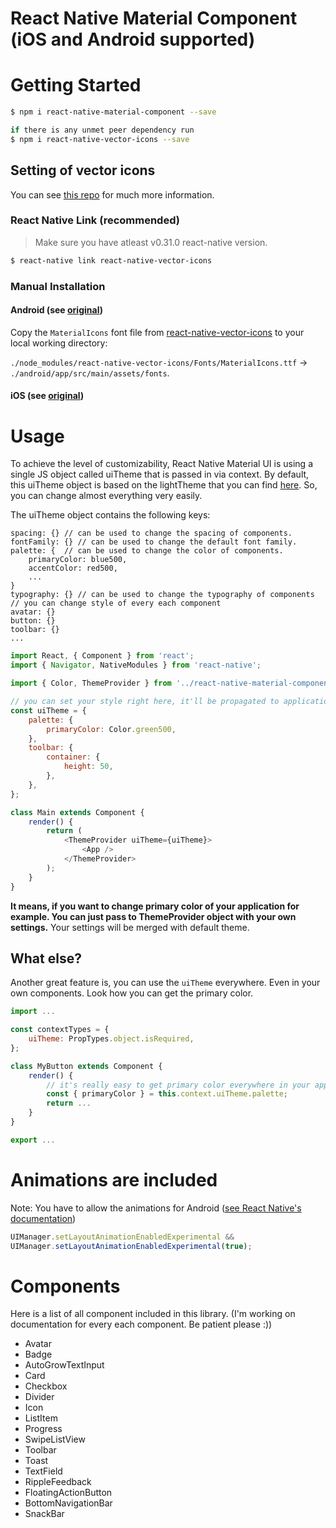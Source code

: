 
# React Native Material Component (iOS and Android supported)

# Getting Started
```bash
$ npm i react-native-material-component --save

if there is any unmet peer dependency run
$ npm i react-native-vector-icons --save
```

## Setting of vector icons
You can see [this repo](https://github.com/oblador/react-native-vector-icons) for much more information.

### React Native Link (recommended)
> Make sure you have atleast v0.31.0 react-native version.

```bash
$ react-native link react-native-vector-icons
```

### Manual Installation

#### Android (see [original](https://github.com/oblador/react-native-vector-icons#android))
Copy the `MaterialIcons` font file from [react-native-vector-icons](https://github.com/oblador/react-native-vector-icons#android) to your local working directory:

`./node_modules/react-native-vector-icons/Fonts/MaterialIcons.ttf` -> `./android/app/src/main/assets/fonts`.

#### iOS (see [original](https://github.com/oblador/react-native-vector-icons#ios))

# Usage

To achieve the level of customizability, React Native Material UI is using a single JS object called uiTheme that is passed in via context. By default, this uiTheme object is based on the lightTheme that you can find [here](https://github.com/mcd-50/react-native-material-component/blob/master/ui/Light.js). So, you can change almost everything very easily.

The uiTheme object contains the following keys:

	spacing: {} // can be used to change the spacing of components.
	fontFamily: {} // can be used to change the default font family.
	palette: {  // can be used to change the color of components.
        primaryColor: blue500,
        accentColor: red500,
        ...
	}
	typography: {} // can be used to change the typography of components
	// you can change style of every each component
	avatar: {}
	button: {}
	toolbar: {}
	...


```js
import React, { Component } from 'react';
import { Navigator, NativeModules } from 'react-native';

import { Color, ThemeProvider } from '../react-native-material-component';

// you can set your style right here, it'll be propagated to application
const uiTheme = {
    palette: {
        primaryColor: Color.green500,
    },
    toolbar: {
        container: {
            height: 50,
        },
    },
};

class Main extends Component {
    render() {
        return (
            <ThemeProvider uiTheme={uiTheme}>
                <App />
            </ThemeProvider>
        );
    }
}
```
**It means, if you want to change primary color of your application for example. You can just pass to ThemeProvider object with your own settings.** Your settings will be merged with default theme.

## What else?
Another great feature is, you can use the `uiTheme` everywhere. Even in your own components. Look how you can get the primary color.

```js
import ...

const contextTypes = {
    uiTheme: PropTypes.object.isRequired,
};

class MyButton extends Component {
    render() {
	    // it's really easy to get primary color everywhere in your app
        const { primaryColor } = this.context.uiTheme.palette;
        return ...
    }
}

export ...
```

# Animations are included

Note: You have to allow the animations for Android ([see React Native's documentation](http://facebook.github.io/react-native/releases/0.33/docs/animations.html#layoutanimation))
```js
UIManager.setLayoutAnimationEnabledExperimental && 
UIManager.setLayoutAnimationEnabledExperimental(true);
```

# Components

Here is a list of all component included in this library. (I'm working on documentation for every each component. Be patient please :))

- Avatar
- Badge
- AutoGrowTextInput
- Card
- Checkbox
- Divider
- Icon
- ListItem
- Progress
- SwipeListView
- Toolbar
- Toast
- TextField
- RippleFeedback
- FloatingActionButton
- BottomNavigationBar
- SnackBar
